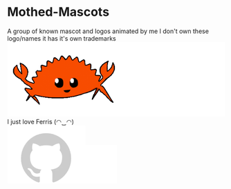 # Mothed-Mascots
A group of known mascot and logos animated by me I don't own these logo/names it has it's own trademarks <br>
<img src="./Ferris/animation.gif" alt="Feeeeeerris"><br>
I just love Ferris (◠‿◠)<br>
<img src="./github-invertocat/animation.webp" alt="Github invertocat mascot with animated text" width="181" height="135"><img src="./archlinux/archspin.gif" width="73" height="90"><br>
